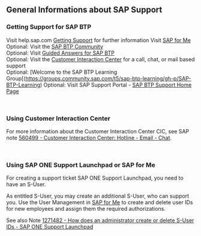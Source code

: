 ## General Informations about SAP Support


### Getting Support for SAP BTP


Visit help.sap.com [Getting Support](https://help.sap.com/viewer/65de2977205c403bbc107264b8eccf4b/Cloud/en-US/5dd739823b824b539eee47b7860a00be.html) for further information <be>
Visit [SAP for Me](https://me.sap.com/home)
Optional: Visit the [SAP BTP Community](https://community.sap.com/topics/business-technology-platform) <br>
Optional: Visit [Guided Answers for SAP BTP](https://ga.support.sap.com/dtp/viewer/) <br>
Optional: Visit the [Customer Interaction Center](https://support.sap.com/en/contact-us/cic.html) for a call, chat, or mail based support <br>
Optional: [Welcome to the SAP BTP Learning Group[(https://groups.community.sap.com/t5/sap-btp-learning/gh-p/SAP-BTP-Learning) <be>
Optional: Visit SAP Support Portal - [SAP BTP Support Home Page](https://support.sap.com/en/product/support-by-product/01200615320800003694.html) <be>

<br>


### Using Customer Interaction Center

For more information about the Customer Interaction Center CIC, see SAP note [560499 - Customer Interaction Center: Hotline - Email - Chat](https://launchpad.support.sap.com/#/notes/560499).

<br>


### Using SAP ONE Support Launchpad or SAP for Me

For creating a support ticket SAP ONE Support Launchpad, you need to have an S-User.

As entitled S-User, you may create an additional S-User, who can support you. Use the User Management in [SAP for Me](https://me.sap.com/servicessupport) to create and delete user IDs for new employees and assign them the required authorizations.

See also Note [1271482 - How does an administrator create or delete S-User IDs - SAP ONE Support Launchpad](https://launchpad.support.sap.com/#/notes/1271482)
<br>

